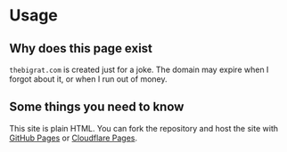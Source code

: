 # Usage

## Why does this page exist

`thebigrat.com` is created just for a joke. The domain may expire when I forgot about it, or when I run out of money.

## Some things you need to know

This site is plain HTML. You can fork the repository and host the site with [GitHub Pages](https://pages.github.com/) or [Cloudflare Pages](https://pages.cloudflare.com/).
